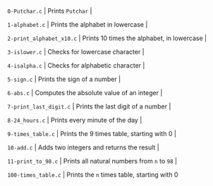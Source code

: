  `0-Putchar.c` | Prints `Putchar` |
		
 `1-alphabet.c` | Prints the alphabet in lowercase |
		
 `2-print_alphabet_x10.c` | Prints 10 times the alphabet, in lowercase |
		
 `3-islower.c` | Checks for lowercase character |
		
 `4-isalpha.c` | Checks for alphabetic character |
		
 `5-sign.c` | Prints the sign of a number |
		
 `6-abs.c` | Computes the absolute value of an integer |
		
 `7-print_last_digit.c` | Prints the last digit of a number |
		
 `8-24_hours.c` | Prints every minute of the day |
		
 `9-times_table.c` | Prints the 9 times table, starting with 0 |
		
 `10-add.c` | Adds two integers and returns the result |
		
 `11-print_to_98.c` | Prints all natural numbers from `n` to `98` |
		
 `100-times_table.c` | Prints the `n` times table, starting with 0 

